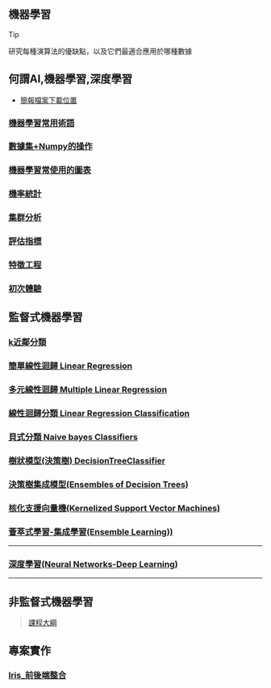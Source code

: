 ## 機器學習
> [!TIP]
> 研究每種演算法的優缺點，以及它們最適合應用於哪種數據

## 何謂AI,機器學習,深度學習

- [簡報檔案下載位置](./簡報圖片)

### [機器學習常用術語](./名詞解釋)

### [數據集+Numpy的操作](./使用數據)

### [機器學習常使用的圖表](./機器學習常使用的圖表)

### [機率統計](./機率統計)

### [集群分析](./集群分析)

### [評估指標](./評估指標)

### [特徵工程](./特徵工程)

### [初次體驗](./基本package/README.ipynb)

## 監督式機器學習

### [k近鄰分類](./k近鄰分類)

### [簡單線性迴歸 Linear Regression](./簡單線性迴歸)

### [多元線性迴歸 Multiple Linear Regression](./多元線性迴歸)

### [線性迴歸分類 Linear Regression Classification](./邏輯迴歸)

### [貝式分類 Naive bayes Classifiers](./貝氏分類)

### [樹狀模型(決策樹) DecisionTreeClassifier](./樹狀模型)

### [決策樹集成模型(Ensembles of Decision Trees)](./決策樹集成模型)

### [核化支援向量機(Kernelized Support Vector Machines)](./核化支援向量機)

### [薈萃式學習-集成學習(Ensemble Learning))](./薈萃式學習)

---

### [深度學習(Neural Networks-Deep Learning)](./深度學習)

---

## 非監督式機器學習


> [課程大綱](./課程)

## 專案實作

### [Iris_前後端整合](./專案實作/1_iris_project)
